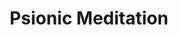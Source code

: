 ---
title: "Psionic Meditation"

feat:
  types: ["Psionic"]
  description: |
    You can focus your mind faster than normal, even under duress.
  prerequisite: |
    Wis 13, Concentration 7 ranks.
  benefit: |
    You can take a move action to become psionically focused.
  normal: |
    A character without this feat must take a full-round action to become psionically focused.
---